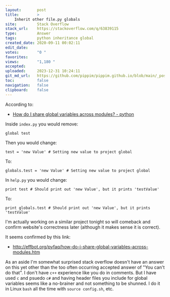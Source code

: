 ```yaml
---
layout:       post
title:        >
    Inherit other file.py globals
site:         Stack Overflow
stack_url:    https://stackoverflow.com/q/63839115
type:         Answer
tags:         python inheritance global
created_date: 2020-09-11 00:02:11
edit_date:    
votes:        "0 "
favorites:    
views:        "1,180 "
accepted:     
uploaded:     2023-12-31 10:24:11
git_md_url:   https://github.com/pippim/pippim.github.io/blob/main/_posts/2020/2020-09-11-Inherit-other-file.py-globals.md
toc:          false
navigation:   false
clipboard:    false
---
```


According to: 

- [How do I share global variables across modules? - python][1]

Inside `index.py` you would remove:

``` 
global test
```

Then you would change:

``` 
test = 'new Value' # Setting new value to project global
```

To:

``` 
globals.test = 'new Value' # Setting new value to project global
```

In `help.py` you would change:

``` 
print test # Should print out 'new Value', but it prints 'testValue'
```

To:

``` 
print globals.test # Should print out 'new Value', but it prints 'testValue'
```

I'm actually working on a similar project tonight so will comeback and confirm website's correctness later (although it makes sense it is correct).

It seems confirmed by this link:

- http://effbot.org/pyfaq/how-do-i-share-global-variables-across-modules.htm

As an aside I'm somewhat surprised stack overflow doesn't have an answer on this yet other than the too often occurring accepted answer of "You can't do that". I don't have `c++` experience like you do in comments. But I have used `c` and psuedo `c#` and having header files you include for global variables seems like a no-brainer and not something to be shunned. I do it in Linux `bash` all the time with `source config.sh`, etc.

  [1]: https://www.edureka.co/community/52900/how-do-i-share-global-variables-across-modules-python
